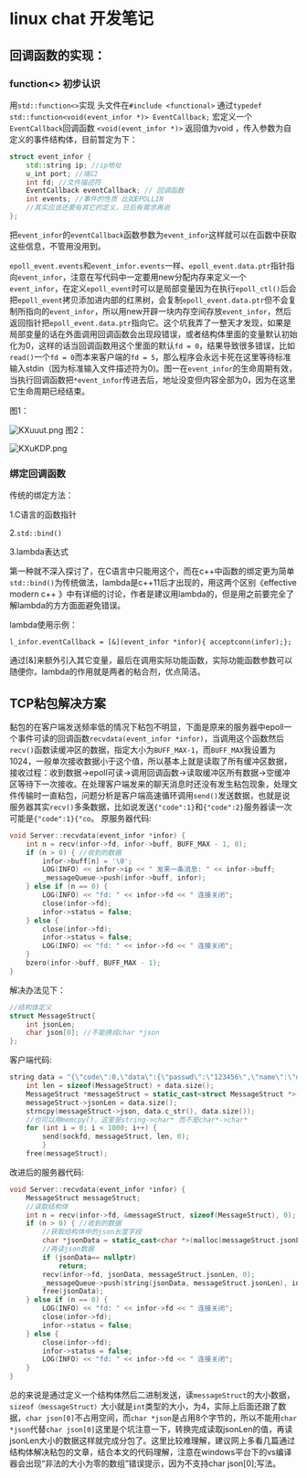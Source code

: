#    					linux chat 开发笔记  



## 回调函数的实现：

### function<> 初步认识

用`std::function<>`实现
头文件在`#include <functional>` 通过`typedef std::function<void(event_infor *)> EventCallback;` 宏定义一个`EventCallback`回调函数 `<void(event_infor *)>` 返回值为void ，传入参数为自定义的事件结构体，目前暂定为下：

```c++
struct event_infor {
    std::string ip; //ip地址
    u_int port; //端口
    int fd; //文件描述符
    EventCallback eventCallback; // 回调函数
    int events; //事件的性质 比如EPOLLIN
    //其实应该还要有其它的定义，日后有需求再说
};
```
把`event_infor`的`eventCallback`函数参数为`event_infor`这样就可以在函数中获取这些信息，不管用没用到。

`epoll_event.events`和`event_infor.events`一样、`epoll_event.data.ptr`指针指向`event_infor`，注意在写代码中一定要用new分配内存来定义一个`event_infor`，在定义`epoll_event`时可以是局部变量因为在执行`epoll_ctl()`后会把`epoll_event`拷贝添加进内部的红黑树，会复制`epoll_event.data.ptr`但不会复制所指向的`event_infor`，所以用new开辟一块内存空间存放`event_infor`，然后返回指针把`epoll_event.data.ptr`指向它。这个坑我弄了一整天才发现，如果是局部变量的话在外面调用回调函数会出现段错误，或者结构体里面的变量默认初始化为0，这样的话当回调函数用这个里面的默认`fd = 0`，结果导致很多错误，比如`read()`一个`fd = 0`而本来客户端的`fd = 5`，那么程序会永远卡死在这里等待标准输入stdin（因为标准输入文件描述符为0)。图一在`event_infor`的生命周期有效，当执行回调函数把`*event_infor`传进去后，地址没变但内容全部为0，因为在这里它生命周期已经结束。

图1：

![KXuuut.png](https://s2.ax1x.com/2019/11/03/KXuuut.png)
图2：

![KXuKDP.png](https://s2.ax1x.com/2019/11/03/KXuKDP.png)

### 绑定回调函数

传统的绑定方法：

1.C语言的函数指针

2.`std::bind()`

3.lambda表达式

第一种就不深入探讨了，在C语言中只能用这个，而在c++中函数的绑定更为简单`std::bind()`为传统做法，lambda是c++11后才出现的，用这两个区别《effective modern c++ 》中有详细的讨论，作者是建议用lambda的，但是用之前要完全了解lambda的方方面面避免错误。

lambda使用示例：

`l_infor.eventCallback = [&](event_infor *infor){ acceptconn(infor);};` 

通过[&]来额外引入其它变量，最后在调用实际功能函数，实际功能函数参数可以随便你，lambda的作用就是两者的粘合剂，优点简洁。

## TCP粘包解决方案

黏包的在客户端发送频率低的情况下粘包不明显，下面是原来的服务器中epoll一个事件可读的回调函数`recvdata(event_infor *infor)`，当调用这个函数然后`recv()`函数读缓冲区的数据，指定大小为`BUFF_MAX-1`，而`BUFF_MAX`我设置为1024，一般单次接收数据小于这个值，所以基本上就是读取了所有缓冲区数据，接收过程：收到数据->epoll可读->调用回调函数->读取缓冲区所有数据->空缓冲区等待下一次接收。在处理客户端发来的聊天消息时还没有发生粘包现象，处理文件传输时一直粘包，问题分析是客户端高速循环调用`send()`发送数据，也就是说服务器其实`recv()`多条数据，比如说发送`{"code":1}`和`{"code":2}`服务器读一次可能是`{"code":1}{"co`。
原服务器代码:

```c++
void Server::recvdata(event_infor *infor) {
    int n = recv(infor->fd, infor->buff, BUFF_MAX - 1, 0);
    if (n > 0) { //收到的数据
        infor->buff[n] = '\0';
        LOG(INFO) << infor->ip << " 发来一条消息: " << infor->buff;
        _messageQueue->push(infor->buff, infor);
    } else if (n == 0) {
        LOG(INFO) << "fd: " << infor->fd << " 连接关闭";
        close(infor->fd);
        infor->status = false;
    } else {
        close(infor->fd);
        infor->status = false;
        LOG(INFO) << "fd: " << infor->fd << " 连接关闭";
    }
    bzero(infor->buff, BUFF_MAX - 1);
}
```

解决办法见下：

```c++
//结构体定义
struct MessageStruct{
    int jsonLen;
    char json[0]; //不能换成char *json
};
```

客户端代码:

```c++
string data = "{\"code\":0,\"data\":{\"passwd\":\"123456\",\"name\":\"daimiaopeng\"}}";
    int len = sizeof(MessageStruct) + data.size();
    MessageStruct *messageStruct = static_cast<struct MessageStruct *>(malloc(len));
    messageStruct->jsonLen = data.size();
    strncpy(messageStruct->json, data.c_str(), data.size());
    //也可以用memcpy()，这里是string->char* 而不是char*->char*
    for (int i = 0; i < 1000; i++) {
        send(sockfd, messageStruct, len, 0);
        }
    free(messageStruct);
```

改进后的服务器代码:

```c++
void Server::recvdata(event_infor *infor) {
    MessageStruct messageStruct;
    //读取结构体
    int n = recv(infor->fd, &messageStruct, sizeof(MessageStruct), 0);
    if (n > 0) { //收到的数据
        //获取结构体中的json长度字段
        char *jsonData = static_cast<char *>(malloc(messageStruct.jsonLen));
        //再读json数据
        if (jsonData== nullptr)
            return;
        recv(infor->fd, jsonData, messageStruct.jsonLen, 0);
        _messageQueue->push(string(jsonData, messageStruct.jsonLen), infor);
        free(jsonData);
    } else if (n == 0) {
        LOG(INFO) << "fd: " << infor->fd << " 连接关闭";
        close(infor->fd);
        infor->status = false;
    } else {
        close(infor->fd);
        infor->status = false;
        LOG(INFO) << "fd: " << infor->fd << " 连接关闭";
    }
}
```

总的来说是通过定义一个结构体然后二进制发送，读`messageStruct`的大小数据，`sizeof（messageStruct）`大小就是`int`类型的大小，为4，实际上后面还跟了数据，`char json[0]`不占用空间，而`char *json`是占用8个字节的，所以不能用`char *json`代替`char json[0]`这里是个坑注意一下，转换完成读取jsonLen的值，再读jsonLen大小的数据这样就完成分包了。这里比较难理解，建议网上多看几篇通过结构体解决粘包的文章，结合本文的代码理解，注意在windows平台下的vs编译器会出现“非法的大小为零的数组”错误提示，因为不支持char json[0];写法。
